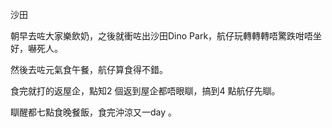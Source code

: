 沙田

朝早去咗大家樂飲奶，之後就衝咗出沙田Dino Park，航仔玩轉轉轉唔驚跌咁唔坐好，嚇死人。

然後去咗元氣食午餐，航仔算食得不錯。

食完就打的返屋企，點知2 個返到屋企都唔眼瞓，搞到4 點航仔先瞓。

瞓醒都七點食晚餐飯，食完沖涼又一day 。
